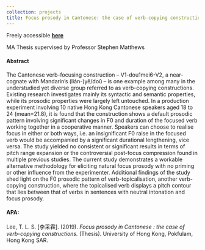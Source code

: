 ```yaml
---
collection: projects
title: Focus prosody in Cantonese: the case of verb-copying constructions
---
```


Freely accessible [**here**]("http://hub.hku.hk/handle/10722/279874")

MA Thesis supervised by Professor Stephen Matthews

#### Abstract
The Cantonese verb-focusing construction – V1-dou1mei6-V2, a near-cognate with Mandarin’s (lián-)yě/doū – is one example among many in the understudied yet diverse group referred to as verb-copying constructions. Existing research investigates mainly its syntactic and semantic properties, while its prosodic properties were largely left untouched. In a production experiment involving 10 native Hong Kong Cantonese speakers aged 18 to 24 (mean=21.8), it is found that the construction shows a default prosodic pattern involving significant changes in F0 and duration of the focused verb working together in a cooperative manner. Speakers can choose to realise focus in either or both ways, i.e. an insignificant F0 raise in the focused verb would be accompanied by a significant durational lengthening, vice versa. The study yielded no consistent or significant results in terms of pitch range expansion or the controversial post-focus compression found in multiple previous studies. The current study demonstrates a workable alternative methodology for eliciting natural focus prosody with no priming or other influence from the experimenter. Additional findings of the study shed light on the F0 prosodic pattern of verb-topicalisation, another verb-copying construction, where the topicalised verb displays a pitch contour that lies between that of verbs in sentences with neutral intonation and focus prosody. 

#### APA:
Lee, T. L. S. [李采霖]. (2019). *Focus prosody in Cantonese : the case of verb-copying constructions.* (Thesis). University of Hong Kong, Pokfulam, Hong Kong SAR.
